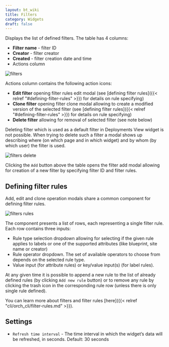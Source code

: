 ```yaml
---
layout: bt_wiki
title: Filters
category: Widgets
draft: false
---
```


Displays the list of defined filters.
The table has 4 columns:

* **Filter name** - filter ID
* **Creator** - filter creator
* **Created** - filter creation date and time
* Actions column

![filters]( /images/ui/widgets/filters.png )

Actions column contains the following action icons:

* **Edit filter** opening filter rules edit modal (see [defining filter rules]({{< relref "#defining-filter-rules" >}}) for details on rule specifying)
* **Clone filter** opening filter clone modal allowing to create a modified version of the selected filter (see [defining filter rules]({{< relref "#defining-filter-rules" >}}) for details on rule specifying)
* **Delete filter** allowing for removal of selected filter (see note below)

Deleting filter which is used as a default filter in Deployments View widget is not possible.
When trying to delete such a filter a modal shows up describing where (on which page and in which widget) and by whom (by which user) the filter is used.

![filters delete]( /images/ui/widgets/filters-delete.png ) 


Clicking the `Add` button above the table opens the filter add modal allowing for creation of a new filter by specifying filter ID and filter rules.

## Defining filter rules

Add, edit and clone operation modals share a common component for defining filter rules.

![filters rules]( /images/ui/widgets/filters-rules.png ) 

The component presents a list of rows, each representing a single filter rule. Each row contains three inputs:

* Rule type selection dropdown allowing for selecting if the given rule applies to labels or one of the supported attributes (like blueprint, site name or creator)
* Rule operator dropdown. The set of available operators to choose from depends on the selected rule type.
* Value input (for attribute rules) or key/value input(s) (for label rules). 

At any given time it is possible to append a new rule to the list of already defined rules (by clicking `Add new rule` button) or to remove any rule by clicking the trash icon in the corresponding rule row (unless there is only single rule defined).

You can learn more about filters and filter rules [here]({{< relref "cli/orch_cli/filter-rules.md" >}}).

## Settings

* `Refresh time interval` - The time interval in which the widget’s data will be refreshed, in seconds. Default: 30 seconds
